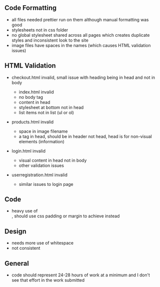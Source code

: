 ## Code Formatting

- all files needed prettier run on them although manual formatting was good
- stylesheets not in css folder
- no global stylesheet shared across all pages which creates duplicate styles and inconsistent look to the site
- image files have spaces in the names (which causes HTML validation issues)

## HTML Validation

- checkout.html invalid, small issue with heading being in head and not in body

  - index.html invalid
  - no body tag
  - content in head
  - stylesheet at bottom not in head
  - list items not in list (ul or ol)

- products.html invalid

  - space in image filename
  - a tag in head, should be in header not head, head is for non-visual elements (information)

- login.html invalid

  - visual content in head not in body
  - other validation issues

- userregistration.html invalid
  - similar issues to login page

## Code

- heavy use of <br>, should use css padding or margin to achieve instead

## Design

- needs more use of whitespace
- not consistent

## General
- code should represent 24-28 hours of work at a minimum and I don't see that effort in the work submitted